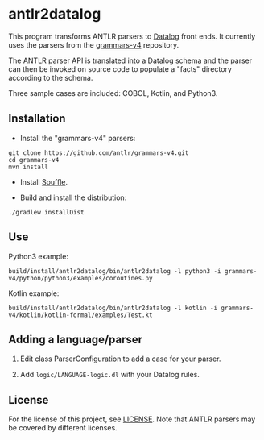 # antlr2datalog

This program transforms ANTLR parsers to
[Datalog](https://github.com/souffle-lang/souffle/) front ends. It
currently uses the parsers from the
[grammars-v4](https://github.com/antlr/grammars-v4) repository.

The ANTLR parser API is translated into a Datalog schema and the
parser can then be invoked on source code to populate a "facts"
directory according to the schema.

Three sample cases are included: COBOL, Kotlin, and Python3.

## Installation

* Install the "grammars-v4" parsers:

```
git clone https://github.com/antlr/grammars-v4.git
cd grammars-v4
mvn install
```

* Install [Souffle](https://github.com/souffle-lang/souffle/).

* Build and install the distribution:

```
./gradlew installDist
```

## Use

Python3 example:

```
build/install/antlr2datalog/bin/antlr2datalog -l python3 -i grammars-v4/python/python3/examples/coroutines.py
```

Kotlin example:

```
build/install/antlr2datalog/bin/antlr2datalog -l kotlin -i grammars-v4/kotlin/kotlin-formal/examples/Test.kt
```

## Adding a language/parser

1. Edit class ParserConfiguration to add a case for your parser.

2. Add `logic/LANGUAGE-logic.dl` with your Datalog rules.

## License

For the license of this project, see [LICENSE](LICENSE). Note that
ANTLR parsers may be covered by different licenses.
